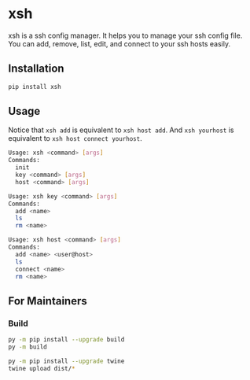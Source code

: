 # xsh
xsh is a ssh config manager. It helps you to manage your ssh config file. You can add, remove, list, edit, and connect to your ssh hosts easily.

## Installation
```bash
pip install xsh
```

## Usage
Notice that `xsh add` is equivalent to `xsh host add`. And `xsh yourhost` is equivalent to `xsh host connect yourhost`.
```bash
Usage: xsh <command> [args]
Commands:
  init
  key <command> [args]
  host <command> [args]

Usage: xsh key <command> [args]
Commands:
  add <name>
  ls
  rm <name>

Usage: xsh host <command> [args]
Commands:
  add <name> <user@host>
  ls
  connect <name>
  rm <name>
```

## For Maintainers

### Build
```bash
py -m pip install --upgrade build
py -m build
```

```bash
py -m pip install --upgrade twine
twine upload dist/*
```